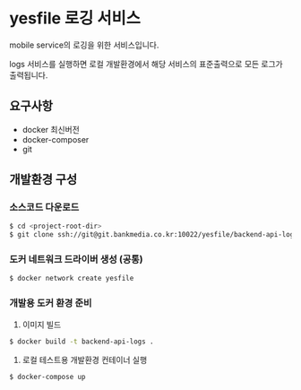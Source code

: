 # yesfile 로깅 서비스

mobile service의 로깅을 위한 서비스입니다.

logs 서비스를 실행하면 로컬 개발환경에서 해당 서비스의 표준출력으로 모든 로그가 출력됩니다.

## 요구사항

* docker 최신버전
* docker-composer
* git

## 개발환경 구성

### 소스코드 다운로드
``` bash
$ cd <project-root-dir>
$ git clone ssh://git@git.bankmedia.co.kr:10022/yesfile/backend-api-logs.git
```

### 도커 네트워크 드라이버 생성 (공통)
```bash
$ docker network create yesfile
```

### 개발용 도커 환경 준비
1. 이미지 빌드
``` bash
$ docker build -t backend-api-logs .
```

1. 로컬 테스트용 개발환경 컨테이너 실행
``` bash
$ docker-compose up
```

